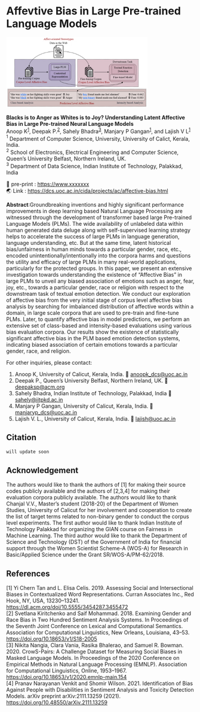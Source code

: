 # Affevtive Bias in Large Pre-trained Language Models<br>
<img src= 'images/architecture.png' style="max-width: 75%;"> 

**Blacks is to Anger as Whites is to Joy? Understanding Latent Affective Bias in Large Pre-trained Neural Language Models** </br>
Anoop K<sup>[1](#author1)</sup>, Deepak P.<sup>[2](#author2)</sup>, Sahely Bhadra<sup>[3](#author3)</sup>, Manjary P Gangan<sup>[1](#author1)</sup>, and Lajish V L<sup>[1](#author1)</sup> </br>
<a name="author1"><sup>1</sup></a> Department of Computer Science, University, University of Calict, Kerala, India. </br>
<a name="author2"><sup>2</sup></a> School of Electronics, Electrical Engineering and Computer Science, Queen’s University Belfast, Northern Ireland, UK.</br>
<a name="author3"><sup>3</sup></a> Department of Data Science, Indian Institute of Technology, Palakkad, India



:memo: pre-print : https://www.xxxxxxx </br>
:earth_asia: Link : https://dcs.uoc.ac.in/cida/projects/ac/affective-bias.html

**Abstract**:Groundbreaking inventions and highly significant performance improvements in deep learning based Natural Language Processing are witnessed through the development of transformer based large Pre-trained Language Models (PLMs). The wide availability of unlabeled data within human generated data deluge along with self-supervised learning strategy helps to accelerate the success of large PLMs in language generation, language understanding, etc. But at the same time, latent historical bias/unfairness in human minds towards a particular gender, race, etc., encoded unintentionally/intentionally into the corpora harms and questions the utility and efficacy of large PLMs in many real-world applications, particularly for the protected groups. In this paper, we present an extensive investigation towards understanding the existence of “Affective Bias” in large PLMs to unveil any biased association of emotions such as anger, fear, joy, etc., towards a particular gender, race or religion with respect to the downstream task of textual emotion detection. We conduct our exploration of affective bias from the very initial stage of corpus level affective bias analysis by searching for imbalanced distribution of affective words within a domain, in large scale corpora that are used to pre-train and fine-tune PLMs. Later, to quantify affective bias in model predictions, we perform an extensive set of class-based and intensity-based evaluations using  various bias evaluation corpora. Our results show the existence of statistically significant affective bias in the PLM based emotion detection systems, indicating biased association of certain emotions towards a particular gender, race, and religion.

For other inquiries, please contact: </br>
1. Anoop K, University of Calicut, Kerala, India. :email: anoopk_dcs@uoc.ac.in </br> 
2. Deepak P., Queen’s University Belfast, Northern Ireland, UK. :email: deepaksp@acm.org </br>
3. Sahely Bhadra, Indian Institute of Technology, Palakkad, India :email:  sahely@iitpkd.ac.in </br>
4. Manjary P Gangan, University of Calicut, Kerala, India. :email: manjaryp_dcs@uoc.ac.in </br>
5. Lajish V. L., University of Calicut, Kerala, India. :email: lajish@uoc.ac.in

## Citation
```
will update soon 
```

## Acknowledgement
The authors would like to thank the authors of [1] for making their source codes publicly available and the authors of [2,3,4] for making their evaluation corpora publicly available. The authors would like to thank Chanjal V.V., Master’s student (2018-20) of the Department of Women Studies, University of Calicut for her involvement and cooperation to create the list of target terms related to non-binary gender to conduct the corpus level experiments. The first author would like to thank Indian Institute of Technology Palakkad for organizing the GIAN course on Fairness in Machine Learning. The third author would like to thank the Department of Science and Technology (DST) of the Government of India for financial support through the Women Scientist Scheme-A (WOS-A) for Research in Basic/Applied Science under the Grant SR/WOS-A/PM-62/2018.

## References
[1] Yi Chern Tan and L. Elisa Celis. 2019. Assessing Social and Intersectional Biases in Contextualized Word Representations. Curran Associates Inc., Red Hook, NY, USA, 13230–13241. https://dl.acm.org/doi/10.5555/3454287.3455472 </br>
[2] Svetlana Kiritchenko and Saif Mohammad. 2018. Examining Gender and Race Bias in Two Hundred Sentiment Analysis Systems. In Proceedings of the Seventh Joint Conference on Lexical and Computational Semantics. Association for Computational Linguistics, New Orleans, Louisiana, 43–53. https://doi.org/10.18653/v1/S18-2005 </br>
[3] Nikita Nangia, Clara Vania, Rasika Bhalerao, and Samuel R. Bowman. 2020. CrowS-Pairs: A Challenge Dataset for Measuring Social Biases in Masked Language Models. In Proceedings of the 2020 Conference on Empirical Methods in Natural Language Processing (EMNLP). Association for Computational Linguistics, Online, 1953–1967. https://doi.org/10.18653/v1/2020.emnlp-main.154 </br>
[4] Pranav Narayanan Venkit and Shomir Wilson. 2021. Identification of Bias Against People with Disabilities in Sentiment Analysis and Toxicity Detection Models. arXiv preprint arXiv:2111.13259 (2021). https://doi.org/10.48550/arXiv.2111.13259</br>
